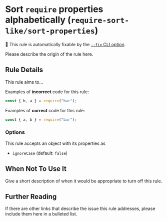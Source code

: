 # Sort `require` properties alphabetically (`require-sort-like/sort-properties`)

🔧 This rule is automatically fixable by the [`--fix` CLI option](https://eslint.org/docs/latest/user-guide/command-line-interface#--fix).

<!-- end auto-generated rule header -->

Please describe the origin of the rule here.

## Rule Details

This rule aims to...

Examples of **incorrect** code for this rule:

```js
const { b, a } = require("bar");
```

Examples of **correct** code for this rule:

```js
const { a, b } = require("bar");
```

### Options

This rule accepts an object with its properties as

- `ignoreCase` (default: `false`)

## When Not To Use It

Give a short description of when it would be appropriate to turn off this rule.

## Further Reading

If there are other links that describe the issue this rule addresses, please include them here in a bulleted list.
